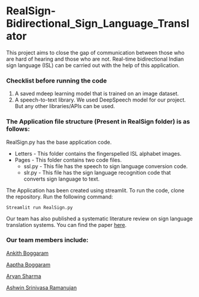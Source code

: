 # RealSign-Bidirectional_Sign_Language_Translator

This project aims to close the gap of communication between those who are hard of hearing and those who are not. Real-time bidirectional Indian sign language (ISL) can be carried out with the help of this application. 

### Checklist before running the code
1. A saved mdeep learning model that is trained on an image dataset.
2. A speech-to-text library. We used DeepSpeech model for our project. But any other libraries/APIs can be used. 

### The Application file structure (Present in RealSign folder) is as follows:
RealSign.py has the base application code. 
  - Letters - This folder contains the fingerspelled ISL alphabet images. 
  - Pages - This folder contains two code files.
    - ssl.py - This file has the speech to sign language conversion code.
    - slr.py - This file has the sign language recognition code that converts sign language to text.

The Application has been created using streamlit. To run the code, clone the repository. Run the following command:

`Streamlit run RealSign.py`

Our team has also published a systematic literature review on sign language translation systems. You can find the paper [here](https://www.igi-global.com/gateway/article/311448).

### Our team members include:
[Ankith Boggaram](https://github.com/Ankithboggaram/) 

[Aaptha Boggaram](https://github.com/Aaptha0204)

[Aryan Sharma](https://github.com/aryan2090)

[Ashwin Srinivasa Ramanujan](https://github.com/ashwin-0911) 
